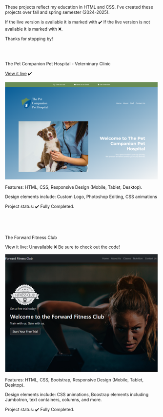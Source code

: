 These projects reflect my education in HTML and CSS. I've created these projects over fall and spring semester (2024-2025). 

If the live version is available it is marked with ✔️ If the live version is not available it is marked with ❌.

Thanks for stopping by!

<br>
<br>
<br>
The Pet Companion Pet Hospital - Veterninary Clinic

<a href="https://petcompanionpethospital.netlify.app/">View it live</a> ✔️

<img src="petcompanion2.png" width="500px" height="auto">

Features: HTML, CSS, Responsive Design (Mobile, Tablet, Desktop).

Design elements include: Custom Logo, Photoshop Editing, CSS animations

Project status: ✔️ Fully Completed.

<br>
<br>
<br>

The Forward Fitness Club

View it live: Unavailable ❌ Be sure to check out the code!

<img src="forward-fitness-club.png" width="500px" height="auto">

Features: HTML, CSS, Bootstrap, Responsive Design (Mobile, Tablet, Desktop).

Design elements include: CSS animations, Boostrap elements including Jumbotron, text containers, columns, and more.

Project status: ✔️ Fully Completed.
